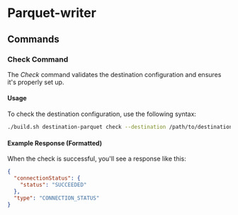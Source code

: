 # Parquet-writer

## Commands

### Check Command
The *Check* command validates the destination configuration and ensures it's properly set up.

#### Usage
To check the destination configuration, use the following syntax:
```bash
./build.sh destination-parquet check --destination /path/to/destination.json
```

#### Example Response (Formatted)
When the check is successful, you'll see a response like this:
```json
{
  "connectionStatus": {
    "status": "SUCCEEDED"
  },
  "type": "CONNECTION_STATUS"
}
```
